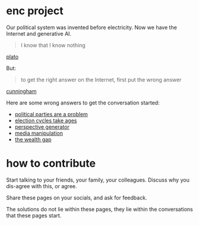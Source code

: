 # enc project

Our political system was invented before electricity.  Now we have the Internet and generative AI.  

> I know that I know nothing

[plato](https://en.wikipedia.org/wiki/I_know_that_I_know_nothing)

But:

> to get the right answer on the Internet, first put the wrong answer

[cunningham](https://meta.wikimedia.org/wiki/Cunningham%27s_Law)

Here are some wrong answers to get the conversation started:

 * [political parties are a problem](articles/political-parties.md)
 * [election cycles take ages](articles/election-cycle.md)
 * [perspective generator](articles/perspective-generator.md)
 * [media manipulation](articles/media-manipulation.md)
 * [the wealth gap](articles/wealth-gap.md)

# how to contribute

Start talking to your friends, your family, your colleagues.  Discuss why you dis-agree with this, or agree.

Share these pages on your socials, and ask for feedback.

The solutions do not lie within these pages, they lie within the conversations that these pages start.